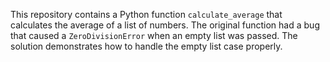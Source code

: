 This repository contains a Python function `calculate_average` that calculates the average of a list of numbers.  The original function had a bug that caused a `ZeroDivisionError` when an empty list was passed.  The solution demonstrates how to handle the empty list case properly.